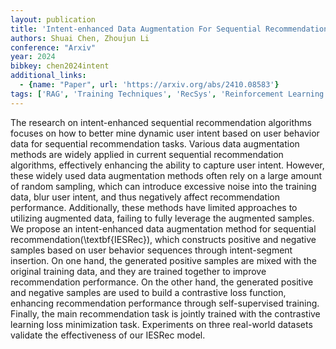 ```yaml
---
layout: publication
title: 'Intent-enhanced Data Augmentation For Sequential Recommendation'
authors: Shuai Chen, Zhoujun Li
conference: "Arxiv"
year: 2024
bibkey: chen2024intent
additional_links:
  - {name: "Paper", url: 'https://arxiv.org/abs/2410.08583'}
tags: ['RAG', 'Training Techniques', 'RecSys', 'Reinforcement Learning', 'Pretraining Methods']
---
```

The research on intent-enhanced sequential recommendation algorithms focuses
on how to better mine dynamic user intent based on user behavior data for
sequential recommendation tasks. Various data augmentation methods are widely
applied in current sequential recommendation algorithms, effectively enhancing
the ability to capture user intent. However, these widely used data
augmentation methods often rely on a large amount of random sampling, which can
introduce excessive noise into the training data, blur user intent, and thus
negatively affect recommendation performance. Additionally, these methods have
limited approaches to utilizing augmented data, failing to fully leverage the
augmented samples. We propose an intent-enhanced data augmentation method for
sequential recommendation(\textbf\{IESRec\}), which constructs positive and
negative samples based on user behavior sequences through intent-segment
insertion. On one hand, the generated positive samples are mixed with the
original training data, and they are trained together to improve recommendation
performance. On the other hand, the generated positive and negative samples are
used to build a contrastive loss function, enhancing recommendation performance
through self-supervised training. Finally, the main recommendation task is
jointly trained with the contrastive learning loss minimization task.
Experiments on three real-world datasets validate the effectiveness of our
IESRec model.

